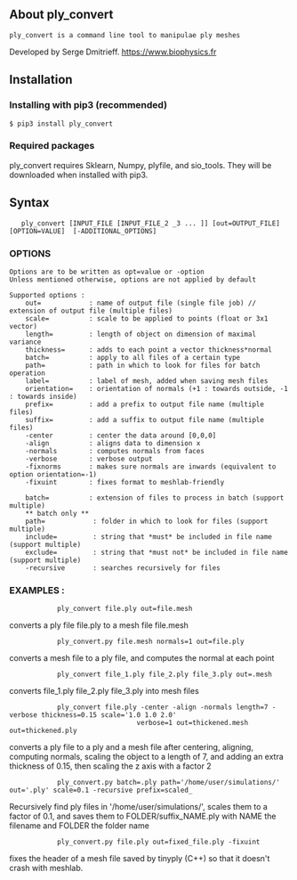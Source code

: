 ## About ply_convert
    ply_convert is a command line tool to manipulae ply meshes 
Developed by Serge Dmitrieff.
https://www.biophysics.fr

## Installation

### Installing with pip3 (recommended)
 ```shell
 $ pip3 install ply_convert
```

### Required packages
ply_convert requires Sklearn, Numpy, plyfile, and sio_tools. They will be downloaded when installed with pip3.


## Syntax 
```shell
   ply_convert [INPUT_FILE [INPUT_FILE_2 _3 ... ]] [out=OUTPUT_FILE] [OPTION=VALUE]  [-ADDITIONAL_OPTIONS]
```


### OPTIONS

    Options are to be written as opt=value or -option  
    Unless mentioned otherwise, options are not applied by default  

    Supported options :  
        out=            : name of output file (single file job) // extension of output file (multiple files)  
        scale=          : scale to be applied to points (float or 3x1 vector)  
        length=         : length of object on dimension of maximal variance  
        thickness=      : adds to each point a vector thickness*normal  
        batch=          : apply to all files of a certain type  
        path=           : path in which to look for files for batch operation  
        label=          : label of mesh, added when saving mesh files  
        orientation=    : orientation of normals (+1 : towards outside, -1 : towards inside)  
        prefix=         : add a prefix to output file name (multiple files)  
        suffix=         : add a suffix to output file name (multiple files)  
        -center         : center the data around [0,0,0]  
        -align          : aligns data to dimension x  
        -normals        : computes normals from faces  
        -verbose        : verbose output  
        -fixnorms       : makes sure normals are inwards (equivalent to option orientation=-1)  
        -fixuint        : fixes format to meshlab-friendly  

        batch=          : extension of files to process in batch (support multiple)  
        ** batch only **  
        path=            : folder in which to look for files (support multiple)  
        include=         : string that *must* be included in file name (support multiple)  
        exclude=         : string that *must not* be included in file name (support multiple)  
        -recursive       : searches recursively for files  

### EXAMPLES :
```shell
            ply_convert file.ply out=file.mesh  
```
converts a ply file file.ply to a mesh file file.mesh  

```shell
            ply_convert.py file.mesh normals=1 out=file.ply  
```
converts a mesh file to a ply file, and computes the normal at each point  

```shell
            ply_convert file_1.ply file_2.ply file_3.ply out=.mesh  
```
converts file_1.ply file_2.ply file_3.ply into mesh files  

```shell
            ply_convert file.ply -center -align -normals length=7 -verbose thickness=0.15 scale='1.0 1.0 2.0'
                                verbose=1 out=thickened.mesh out=thickened.ply  
```
converts a ply file to a ply and a mesh file after centering, aligning, computing normals, scaling the object to a length of 7, and adding an extra thickness of 0.15, then scaling the z axis with a factor 2  

```shell
            ply_convert.py batch=.ply path='/home/user/simulations/' out='.ply' scale=0.1 -recursive prefix=scaled_   
```
Recursively find ply files in '/home/user/simulations/', scales them to a factor of 0.1, and                         saves them to FOLDER/suffix_NAME.ply with NAME the filename and FOLDER the folder name
```shell
            ply_convert.py file.ply out=fixed_file.ply -fixuint  
```
fixes the header of a mesh file saved by tinyply (C++) so that it doesn't crash with meshlab.


